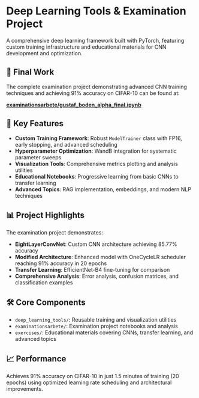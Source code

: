 # Deep Learning Tools & Examination Project  
  
A comprehensive deep learning framework built with PyTorch, featuring custom training infrastructure and educational materials for CNN development and optimization.  
  
## 🎯 Final Work  
  
The complete examination project demonstrating advanced CNN training techniques and achieving 91% accuracy on CIFAR-10 can be found at:  
  
**[examinationsarbete/gustaf_boden_alpha_final.ipynb](examinationsarbete/gustaf_boden_alpha_final.ipynb)**  
  
## 🚀 Key Features  
  
- **Custom Training Framework**: Robust `ModelTrainer` class with FP16, early stopping, and advanced scheduling  
- **Hyperparameter Optimization**: WandB integration for systematic parameter sweeps    
- **Visualization Tools**: Comprehensive metrics plotting and analysis utilities  
- **Educational Notebooks**: Progressive learning from basic CNNs to transfer learning  
- **Advanced Topics**: RAG implementation, embeddings, and modern NLP techniques  
  
## 📊 Project Highlights  
  
The examination project demonstrates:  
- **EightLayerConvNet**: Custom CNN architecture achieving 85.77% accuracy  
- **Modified Architecture**: Enhanced model with OneCycleLR scheduler reaching 91% accuracy in 20 epochs  
- **Transfer Learning**: EfficientNet-B4 fine-tuning for comparison  
- **Comprehensive Analysis**: Error analysis, confusion matrices, and classification examples  
  
## 🛠️ Core Components  
  
- `deep_learning_tools/`: Reusable training and visualization utilities  
- `examinationsarbete/`: Examination project notebooks and analysis  
- `exercises/`: Educational materials covering CNNs, transfer learning, and advanced topics  
  
## 📈 Performance  
  
Achieves 91% accuracy on CIFAR-10 in just 1.5 minutes of training (20 epochs) using optimized learning rate scheduling and architectural improvements.

